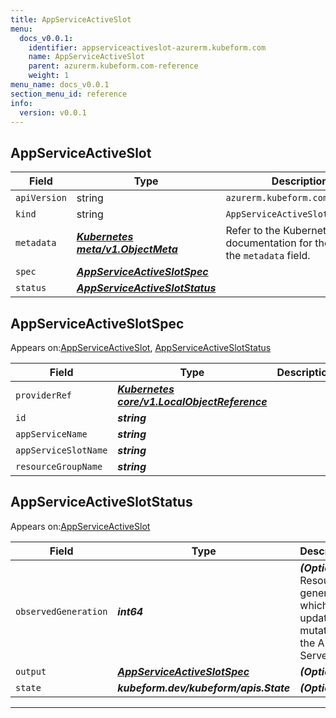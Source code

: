 ```yaml
---
title: AppServiceActiveSlot
menu:
  docs_v0.0.1:
    identifier: appserviceactiveslot-azurerm.kubeform.com
    name: AppServiceActiveSlot
    parent: azurerm.kubeform.com-reference
    weight: 1
menu_name: docs_v0.0.1
section_menu_id: reference
info:
  version: v0.0.1
---
```


## AppServiceActiveSlot
| Field | Type | Description |
| ------ | ----- | ----------- |
| `apiVersion` | string | `azurerm.kubeform.com/v1alpha1` |
|    `kind` | string | `AppServiceActiveSlot` |
| `metadata` | ***[Kubernetes meta/v1.ObjectMeta](https://kubernetes.io/docs/reference/generated/kubernetes-api/v1.13/#objectmeta-v1-meta)***|Refer to the Kubernetes API documentation for the fields of the `metadata` field.|
| `spec` | ***[AppServiceActiveSlotSpec](#appserviceactiveslotspec)***||
| `status` | ***[AppServiceActiveSlotStatus](#appserviceactiveslotstatus)***||
## AppServiceActiveSlotSpec

Appears on:[AppServiceActiveSlot](#appserviceactiveslot), [AppServiceActiveSlotStatus](#appserviceactiveslotstatus)

| Field | Type | Description |
| ------ | ----- | ----------- |
| `providerRef` | ***[Kubernetes core/v1.LocalObjectReference](https://kubernetes.io/docs/reference/generated/kubernetes-api/v1.13/#localobjectreference-v1-core)***||
| `id` | ***string***||
| `appServiceName` | ***string***||
| `appServiceSlotName` | ***string***||
| `resourceGroupName` | ***string***||
## AppServiceActiveSlotStatus

Appears on:[AppServiceActiveSlot](#appserviceactiveslot)

| Field | Type | Description |
| ------ | ----- | ----------- |
| `observedGeneration` | ***int64***| ***(Optional)*** Resource generation, which is updated on mutation by the API Server.|
| `output` | ***[AppServiceActiveSlotSpec](#appserviceactiveslotspec)***| ***(Optional)*** |
| `state` | ***kubeform.dev/kubeform/apis.State***| ***(Optional)*** |
---

